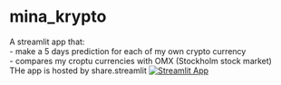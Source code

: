 # mina_krypto
A streamlit app that:  
    - make a 5 days prediction for each of my own crypto currency  
    - compares my croptu currencies with OMX (Stockholm stock market)  
 THe app is hosted by share.streamlit
 [![Streamlit App](https://static.streamlit.io/badges/streamlit_badge_black_white.svg)](https://share.streamlit.io/carokanns/krypto/my_crypto_app.py)
 
